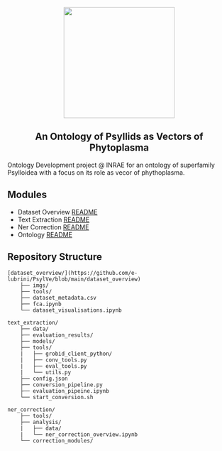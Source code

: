 
<p align="center">
  <img src="https://github.com/e-lubrini/psylve/blob/main/img/logos/logo_g.png" width="250" />
</p>

<h2 align="center">An Ontology of Psyllids as Vectors of Phytoplasma</h2>

Ontology Development project @ INRAE for an ontology of superfamily Psylloidea with a focus on its role as vecor of phythoplasma.

## Modules
- Dataset Overview [README](https://github.com/e-lubrini/PsylVe/blob/main/dataset_overview/README.md)
- Text Extraction [README](https://github.com/e-lubrini/PsylVe/blob/main/text_extraction/README.md)
- Ner Correction [README](https://github.com/e-lubrini/PsylVe/blob/main/ner_correction/README.md)
- Ontology [README](https://github.com/e-lubrini/psylve/tree/main/onto/README.md)

## Repository Structure

    [dataset_overview/](https://github.com/e-lubrini/PsylVe/blob/main/dataset_overview)
        ├── imgs/
        ├── tools/
        ├── dataset_metadata.csv
        ├── fca.ipynb
        └── dataset_visualisations.ipynb
        
    text_extraction/
        ├── data/
        ├── evaluation_results/
        ├── models/
        ├── tools/
        |   ├── grobid_client_python/
        |   ├── conv_tools.py
        |   ├── eval_tools.py
        |   └── utils.py
        ├── config.json
        ├── conversion_pipeline.py
        ├── evaluation_pipeine.ipynb
        └── start_conversion.sh
        
    ner_correction/
        ├── tools/
        ├── analysis/
        |   ├── data/
        |   └── ner_correction_overview.ipynb
        └── correction_modules/
